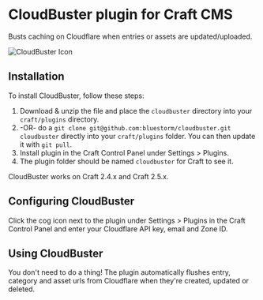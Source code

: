 # CloudBuster plugin for Craft CMS

Busts caching on Cloudflare when entries or assets are updated/uploaded.

![CloudBuster Icon](https://cdn.rawgit.com/bluestorm/craft-cloudbuster/master/resources/icon.svg)

## Installation

To install CloudBuster, follow these steps:

1. Download & unzip the file and place the `cloudbuster` directory into your `craft/plugins` directory.
2.  -OR- do a `git clone git@github.com:bluestorm/cloudbuster.git cloudbuster` directly into your `craft/plugins` folder.  You can then update it with `git pull`.
4. Install plugin in the Craft Control Panel under Settings > Plugins.
5. The plugin folder should be named `cloudbuster` for Craft to see it.

CloudBuster works on Craft 2.4.x and Craft 2.5.x.

## Configuring CloudBuster

Click the cog icon next to the plugin under Settings > Plugins in the Craft Control Panel and enter your Cloudflare API key, email and Zone ID.

## Using CloudBuster

You don't need to do a thing! The plugin automatically flushes entry, category and asset urls from Cloudflare when they're created, updated or deleted.
